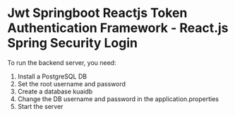 # Jwt Springboot Reactjs Token Authentication Framework - React.js Spring Security Login

To run the backend server, you need:
1.  Install a PostgreSQL DB
2.  Set the root username and password
3.  Create a database kuaidb
4.  Change the DB username and password in the application.properties
5.  Start the server
